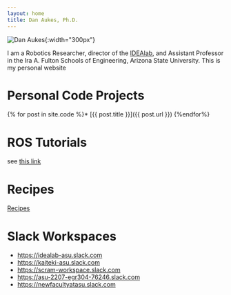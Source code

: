 ```yaml
---
layout: home
title: Dan Aukes, Ph.D.
---
```


![Dan Aukes]({{site.baseurl}}/assets/danaukes.jpg){:width="300px"}

I am a Robotics Researcher, director of the [IDEAlab](http://idealab.asu.edu), and Assistant Professor in the Ira A. Fulton Schools of Engineering, Arizona State University.  This is my personal website 

# Personal Code Projects

{% for post in site.code %}* [{{ post.title }}]({{ post.url }})
{%endfor%}

# ROS Tutorials

see [this link](https://danb0b.github.io/projects_ros_tutorial/)

# Recipes

[Recipes]({{site.baseurl}}/recipes)

# Slack Workspaces

* <https://idealab-asu.slack.com>
* <https://kaiteki-asu.slack.com>
* <https://scram-workspace.slack.com>
* <https://asu-2207-egr304-76246.slack.com>
* <https://newfacultyatasu.slack.com>

